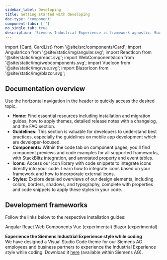 ```yaml
---
sidebar_label: Developing
title: Getting started with developing
doc-type: 'component'
component-tabs: ['']
no_single_tab: true
description: 'Siemens Industrial Experience is framework agnostic. Build your products and apps easily by using native web technology and our support for multiple frameworks.'
---
```


import {Card, CardList} from '@site/src/components/Card';
import AngularIcon from '@site/static/img/angular.svg';
import ReactIcon from '@site/static/img/react.svg';
import WebComponentsIcon from '@site/static/img/webcomponents.svg';
import VueIcon from '@site/static/img/vue.svg';
import BlazorIcon from '@site/static/img/blazor.svg';

## Documentation overview

Use the horizontal navigation in the header to quickly access the desired topic.

- **Home:** Find essential resources including installation and migration guides, how to apply themes, detailed release notes with a changelog, and the FAQ section.
- **Guidelines:** This section is valuable for developers to understand best practices, especially the guidelines on mobile app development which are developer-focused.
- **Components:** Within the code tab on component pages, you'll find component previews and code examples for all supported frameworks, with StackBlitz integration, and annotated property and event tables.
- **Icons:** Access our icon library with code snippets to integrate icons directly into your code. Learn how to integrate icons based on your framework and how to incorporate external icons.
- **Styles:** Explore detailed overviews of our design elements, including colors, borders, shadows, and typography, complete with properties and code snippets to apply these styles in your code.


## Development frameworks

Follow the links below to the respective installation guides:

<CardList>
  <Card link="installation/angular"><AngularIcon className="Card_Icon" />Angular</Card>
  <Card link="installation/react"><ReactIcon className="Card_Icon" />React</Card>
  <Card link="installation/javascript"><WebComponentsIcon className="Card_Icon" />Web Components</Card>
  <Card link="installation/vue"><VueIcon className="Card_Icon" />Vue&nbsp;<span style={{fontSize: '0.8rem'}}>(experimental)</span></Card>
  <Card link="installation/blazor"><BlazorIcon className="Card_Icon" />Blazor&nbsp;<span style={{fontSize: '0.8rem'}}>(experimental)</span></Card>
</CardList>

**Experience the Siemens Industrial Experience style while coding**  
We have designed a Visual Studio Code theme for our Siemens AG employees and business partners to experience the Industrial Experience style while coding. Download it [here](https://code.siemens.com/siemens-ix/ix-for-vs-code/ix-theme-for-vs-code/-/releases) (available within Siemens AG).
